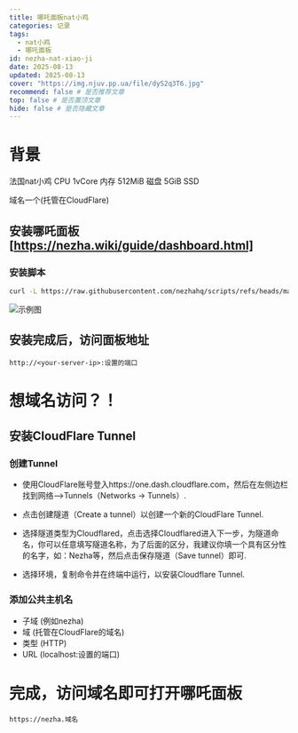```yaml
---
title: 哪吒面板nat小鸡
categories: 记录
tags:
  - nat小鸡
  - 哪吒面板
id: nezha-nat-xiao-ji
date: 2025-08-13
updated: 2025-08-13
cover: "https://img.njuv.pp.ua/file/dyS2q3T6.jpg"
recommend: false # 是否推荐文章
top: false # 是否置顶文章
hide: false # 是否隐藏文章
---
```

# 背景

法国nat小鸡
CPU 1vCore
内存 512MiB
磁盘 5GiB SSD

域名一个(托管在CloudFlare)

## 安装哪吒面板[https://nezha.wiki/guide/dashboard.html]

### 安装脚本

```bash
curl -L https://raw.githubusercontent.com/nezhahq/scripts/refs/heads/main/install.sh -o nezha.sh && chmod +x nezha.sh && sudo ./nezha.sh
```

![示例图](https://img.njuv.pp.ua/file/PmS0IcwQ.png)

## 安装完成后，访问面板地址

```url
http://<your-server-ip>:设置的端口
```

# 想域名访问？！

## 安装CloudFlare Tunnel

### 创建Tunnel

- 使用CloudFlare账号登入https://one.dash.cloudflare.com，然后在左侧边栏找到网络–>Tunnels（Networks -> Tunnels）.

- 点击创建隧道（Create a tunnel）以创建一个新的CloudFlare Tunnel.

- 选择隧道类型为Cloudflared，点击选择Cloudflared进入下一步，为隧道命名，你可以任意填写隧道名称，为了后面的区分，我建议你填一个具有区分性的名字，如：Nezha等，然后点击保存隧道（Save tunnel）即可.

- 选择环境，复制命令并在终端中运行，以安装Cloudflare Tunnel.

### 添加公共主机名

- 子域 (例如nezha)
- 域 (托管在CloudFlare的域名)
- 类型 (HTTP)
- URL (localhost:设置的端口)

# 完成，访问域名即可打开哪吒面板
```url
https://nezha.域名
```